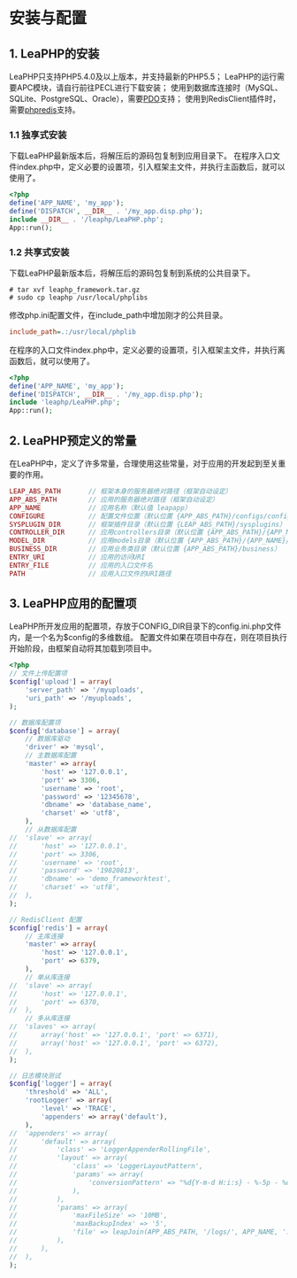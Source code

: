 # 安装与配置 #

## 1. LeaPHP的安装 ##

LeaPHP只支持PHP5.4.0及以上版本，并支持最新的PHP5.5；
LeaPHP的运行需要APC模块，请自行前往PECL进行下载安装；
使用到数据库连接时（MySQL、SQLite、PostgreSQL、Oracle），需要[PDO](http://php.net/pdo)支持；
使用到RedisClient插件时，需要[phpredis](https://github.com/nicolasff/phpredis/)支持。

### 1.1 独享式安装 ###

下载LeaPHP最新版本后，将解压后的源码包复制到应用目录下。
在程序入口文件index.php中，定义必要的设置项，引入框架主文件，并执行主函数后，就可以使用了。


```php
<?php
define('APP_NAME', 'my_app');
define('DISPATCH', __DIR__ . '/my_app.disp.php');
include __DIR__ . '/leaphp/LeaPHP.php';
App::run();
```

### 1.2 共享式安装 ###

下载LeaPHP最新版本后，将解压后的源码包复制到系统的公共目录下。

```shell
# tar xvf leaphp_framework.tar.gz
# sudo cp leaphp /usr/local/phplibs
```

修改php.ini配置文件，在include_path中增加刚才的公共目录。

```ini
include_path=.:/usr/local/phplib
```

在程序的入口文件index.php中，定义必要的设置项，引入框架主文件，并执行离函数后，就可以使用了。

```php
<?php
define('APP_NAME', 'my_app');
define('DISPATCH', __DIR__ . '/my_app.disp.php');
include 'leaphp/LeaPHP.php';
App::run();
```

## 2. LeaPHP预定义的常量 ##

在LeaPHP中，定义了许多常量，合理使用这些常量，对于应用的开发起到至关重要的作用。

```php
LEAP_ABS_PATH		// 框架本身的服务器绝对路径（框架自动设定）
APP_ABS_PATH		// 应用的服务器绝对路径（框架自动设定）
APP_NAME			// 应用名称（默认值 leapapp）
CONFIGURE			// 配置文件位置（默认位置 {APP_ABS_PATH}/configs/config.ini.php）
SYSPLUGIN_DIR		// 框架插件目录（默认位置 {LEAP_ABS_PATH}/sysplugins）
CONTROLLER_DIR		// 应用controllers目录（默认位置 {APP_ABS_PATH}/{APP_NAME}/controllers）
MODEL_DIR			// 应用models目录（默认位置 {APP_ABS_PATH}/{APP_NAME}/models）
BUSINESS_DIR		// 应用业务类目录（默认位置 {APP_ABS_PATH}/business）
ENTRY_URI			// 应用的访问URI
ENTRY_FILE			// 应用的入口文件名
PATH				// 应用入口文件的URI路径
```

## 3. LeaPHP应用的配置项 ##

LeaPHP所开发应用的配置项，存放于CONFIG_DIR目录下的config.ini.php文件内，是一个名为$config的多维数组。
配置文件如果在项目中存在，则在项目执行开始阶段，由框架自动将其加载到项目中。

```php
<?php
// 文件上传配置项
$config['upload'] = array(
	'server_path' => '/myuploads',
	'uri_path' => '/myuploads',
);

// 数据库配置项
$config['database'] = array(
	// 数据库驱动
	'driver' => 'mysql',
	// 主数据库配置
	'master' => array(
		'host' => '127.0.0.1',
		'port' => 3306,
		'username' => 'root',
		'password' => '12345678',
		'dbname' => 'database_name',
		'charset' => 'utf8',
	),
	// 从数据库配置
// 	'slave' => array(
// 		'host' => '127.0.0.1',
// 		'port' => 3306,
// 		'username' => 'root',
// 		'password' => '19820813',
// 		'dbname' => 'demo_frameworktest',
// 		'charset' => 'utf8',
// 	),
);

// RedisClient 配置
$config['redis'] = array(
	// 主库连接
	'master' => array(
		'host' => '127.0.0.1',
		'port' => 6379,
	),
	// 单从库连接
// 	'slave' => array(
// 		'host' => '127.0.0.1',
// 		'port' => 6370,
// 	),
	// 多从库连接
// 	'slaves' => array(
// 		array('host' => '127.0.0.1', 'port' => 6371),
// 		array('host' => '127.0.0.1', 'port' => 6372),
// 	),
);

// 日志模块测试
$config['logger'] = array(
	'threshold' => 'ALL',
	'rootLogger' => array(
		'level' => 'TRACE',
		'appenders' => array('default'),
	),
// 	'appenders' => array(
// 		'default' => array(
// 			'class' => 'LoggerAppenderRollingFile',
// 			'layout' => array(
// 				'class' => 'LoggerLayoutPattern',
// 				'params' => array(
// 					'conversionPattern' => "%d{Y-m-d H:i:s} - %-5p - %c - %m - %F at %L%n",
// 				),
// 			),
// 			'params' => array(
// 				'maxFileSize' => '10MB',
// 				'maxBackupIndex' => '5',
// 				'file' => leapJoin(APP_ABS_PATH, '/logs/', APP_NAME, '.log'),
// 			),
// 		),
// 	),
);
```